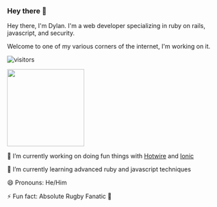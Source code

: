### Hey there 👋
Hey there, I'm Dylan. I'm a web developer specializing in ruby on rails, javascript, and security.

Welcome to one of my various corners of the internet, I'm working on it. 

![visitors](https://visitor-badge.glitch.me/badge?page_id=page.id)

<img height="180em" src="https://github-readme-stats.vercel.app/api?username=thisisdylandev&show_icons=true&hide_border=true&&count_private=true&include_all_commits=true" />

🔭 I’m currently working on doing fun things with [Hotwire](https://hotwire.dev/) and [Ionic](https://ionicframework.com/)

🌱 I’m currently learning advanced ruby and javascript techniques

😄 Pronouns: He/Him

⚡ Fun fact: Absolute Rugby Fanatic 🏉

<!--
**its-dgreen/its-dgreen** is a ✨ _special_ ✨ repository because its `README.md` (this file) appears on your GitHub profile.

Here are some ideas to get you started:

- 🔭 I’m currently working on ...
- 🌱 I’m currently learning ...
- 👯 I’m looking to collaborate on ...
- 🤔 I’m looking for help with ...
- 💬 Ask me about ...
- 📫 How to reach me: ...
- 😄 Pronouns: ...
- ⚡ Fun fact: ...
-->
